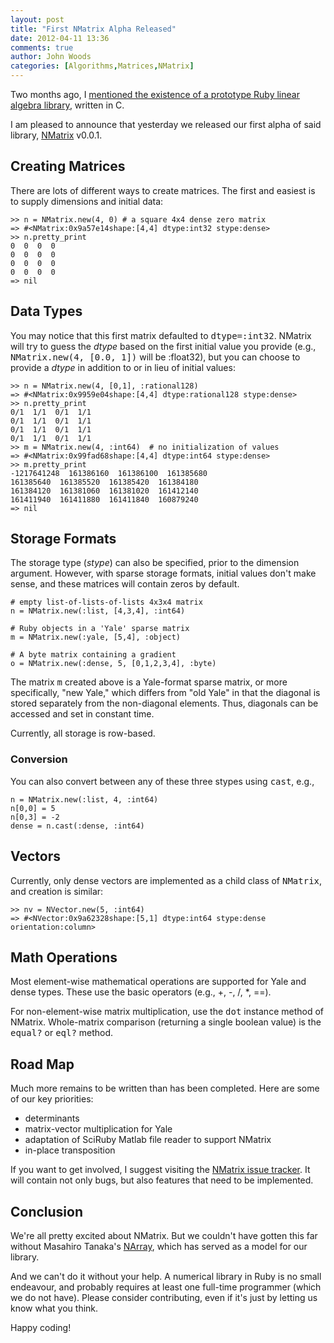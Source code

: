 ```yaml
---
layout: post
title: "First NMatrix Alpha Released"
date: 2012-04-11 13:36
comments: true
author: John Woods
categories: [Algorithms,Matrices,NMatrix]
---
```

Two months ago, I [mentioned the existence of a prototype Ruby linear algebra library](2012/02/11/numeric-matrix-considerations), written in C.

I am pleased to announce that yesterday we released our first alpha of said library, [NMatrix](/nmatrix/) v0.0.1.<!--more-->

## Creating Matrices

There are lots of different ways to create matrices. The first and easiest is to supply dimensions and initial data:
<pre><code>>> n = NMatrix.new(4, 0) # a square 4x4 dense zero matrix
=> #&lt;NMatrix:0x9a57e14shape:[4,4] dtype:int32 stype:dense&gt;
>> n.pretty_print
0  0  0  0
0  0  0  0
0  0  0  0
0  0  0  0
=> nil
</code></pre>

## Data Types

You may notice that this first matrix defaulted to <tt>dtype=:int32</tt>. NMatrix will try to guess the <i>dtype</i> based on the
first initial value you provide (e.g., <tt>NMatrix.new(4, [0.0, 1])</tt> will be :float32), but you can choose to provide
a <i>dtype</i> in addition to or in lieu of initial values:

<pre><code>>> n = NMatrix.new(4, [0,1], :rational128)
=> #&lt;NMatrix:0x9959e04shape:[4,4] dtype:rational128 stype:dense&gt;
>> n.pretty_print
0/1  1/1  0/1  1/1
0/1  1/1  0/1  1/1
0/1  1/1  0/1  1/1
0/1  1/1  0/1  1/1
>> m = NMatrix.new(4, :int64)  # no initialization of values
=> #&lt;NMatrix:0x99fad68shape:[4,4] dtype:int64 stype:dense&gt;
>> m.pretty_print
-1217641248  161386160  161386100  161385680
161385640  161385520  161385420  161384180
161384120  161381060  161381020  161412140
161411940  161411880  161411840  160879240
=> nil
</code></pre>

## Storage Formats

The storage type (<i>stype</i>) can also be specified, prior to the dimension argument. However, with sparse storage formats, initial values don't make sense, and these matrices will contain zeros by default.

<pre><code># empty list-of-lists-of-lists 4x3x4 matrix
n = NMatrix.new(:list, [4,3,4], :int64)

# Ruby objects in a 'Yale' sparse matrix
m = NMatrix.new(:yale, [5,4], :object)

# A byte matrix containing a gradient
o = NMatrix.new(:dense, 5, [0,1,2,3,4], :byte)
</code></pre>

The matrix <tt>m</tt> created above is a Yale-format sparse matrix, or more specifically, "new Yale," which differs from "old Yale" in that the diagonal is stored separately from the non-diagonal elements. Thus, diagonals can be accessed and set in constant time.

Currently, all storage is row-based.

### Conversion

You can also convert between any of these three stypes using <tt>cast</tt>, e.g.,

<pre><code>n = NMatrix.new(:list, 4, :int64)
n[0,0] = 5
n[0,3] = -2
dense = n.cast(:dense, :int64)
</code></pre>

## Vectors

Currently, only dense vectors are implemented as a child class of <tt>NMatrix</tt>, and creation is similar:

<pre><code>>> nv = NVector.new(5, :int64)
=> #&lt;NVector:0x9a62328shape:[5,1] dtype:int64 stype:dense orientation:column&gt;
</code></pre>

## Math Operations

Most element-wise mathematical operations are supported for Yale and dense types. These use the basic operators (e.g., +, -, /, *, ==).

For non-element-wise matrix multiplication, use the <tt>dot</tt> instance method of NMatrix. Whole-matrix comparison (returning a single boolean value) is the <tt>equal?</tt> or <tt>eql?</tt> method.

## Road Map

Much more remains to be written than has been completed. Here are some of our key priorities:

 * determinants
 * matrix-vector multiplication for Yale
 * adaptation of SciRuby Matlab file reader to support NMatrix
 * in-place transposition

If you want to get involved, I suggest visiting the [NMatrix issue tracker](https://github.com/sciruby/nmatrix/issues). It will contain not only bugs, but also features that need to be implemented.

## Conclusion

We're all pretty excited about NMatrix. But we couldn't have gotten this far without Masahiro Tanaka's [NArray](http://narray.rubyforge.org/), which has served as a model for our library.

And we can't do it without your help. A numerical library in Ruby is no small endeavour, and probably requires at least one full-time programmer (which we do not have). Please consider contributing, even if it's just by letting us know what you think.

Happy coding!
